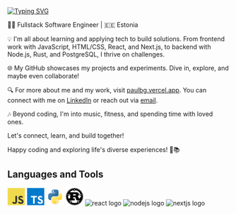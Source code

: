 <a href="https://git.io/typing-svg">
<img  width="600px" alt="Typing SVG" src="https://readme-typing-svg.herokuapp.com/?lines=Hi+there!+I'm+Paul;I+use+Arch+btw.">
</a>

👨‍💻 Fullstack Software Engineer | 🇪🇪 Estonia

💡 I'm all about learning and applying tech to build solutions. From frontend work with JavaScript, HTML/CSS, React, and Next.js, to backend with Node.js, Rust, and PostgreSQL, I thrive on challenges.

🌐 My GitHub showcases my projects and experiments. Dive in, explore, and maybe even collaborate!

🔍 For more about me and my work, visit [paulbg.vercel.app](https://paulbg.vercel.app). You can connect with me on [LinkedIn](https://www.linkedin.com/in/paul-bogatyr-65945524b/) or reach out via [email](https://paulbg.vercel.app/contact).

🎶 Beyond coding, I'm into music, fitness, and spending time with loved ones.

Let's connect, learn, and build together!

Happy coding and exploring life's diverse experiences! 🚀📚

## Languages and Tools

<div align="left">
<img src="https://raw.githubusercontent.com/devicons/devicon/master/icons/javascript/javascript-original.svg" alt="javascript" width="40" height="40"/>
<img src="https://raw.githubusercontent.com/devicons/devicon/master/icons/typescript/typescript-original.svg" alt="typescript" width="40" height="40"/>
<img src="https://raw.githubusercontent.com/devicons/devicon/master/icons/python/python-original.svg" alt="python" width="40" height="40"/>
<img src="https://raw.githubusercontent.com/devicons/devicon/master/icons/rust/rust-plain.svg" alt="rust" width="40" height="40"/>
<img src="https://cdn.jsdelivr.net/gh/devicons/devicon/icons/react/react-original.svg" height="40" alt="react logo"  />
<img src="https://cdn.jsdelivr.net/gh/devicons/devicon/icons/nodejs/nodejs-original.svg" height="40" alt="nodejs logo"  />
<img src="https://cdn.jsdelivr.net/gh/devicons/devicon/icons/nextjs/nextjs-original.svg" height="40" alt="nextjs logo"  />
</div>

